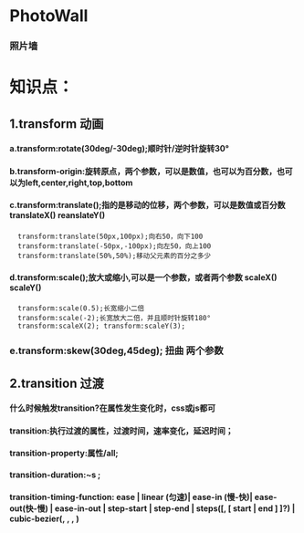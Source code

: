 # PhotoWall
###    照片墙
# 知识点：
## 1.transform 动画
#### a.transform:rotate(30deg/-30deg);顺时针/逆时针旋转30°
#### b.transform-origin:旋转原点，两个参数，可以是数值，也可以为百分数，也可以为left,center,right,top,bottom
#### c.transform:translate();指的是移动的位移，两个参数，可以是数值或百分数  translateX() reanslateY()
      transform:translate(50px,100px);向右50，向下100
      transform:translate(-50px,-100px);向左50，向上100
      transform:translate(50%,50%);移动父元素的百分之多少
#### d.transform:scale();放大或缩小,可以是一个参数，或者两个参数   scaleX() scaleY()
      transform:scale(0.5);长宽缩小二倍
      transform:scale(-2);长宽放大二倍，并且顺时针旋转180°
      transform:scaleX(2); transform:scaleY(3);
### e.transform:skew(30deg,45deg);  扭曲 两个参数
## 2.transition 过渡
#### 什么时候触发transition?在属性发生变化时，css或js都可
#### transition:执行过渡的属性，过渡时间，速率变化，延迟时间；
#### transition-property:属性/all;
#### transition-duration:~s ;
#### transition-timing-function: ease | linear (匀速)| ease-in (慢-快)| ease-out(快-慢) | ease-in-out | step-start | step-end | steps(<integer>[, [ start | end ] ]?) | cubic-bezier(<number>, <number>, <number>, <number>)